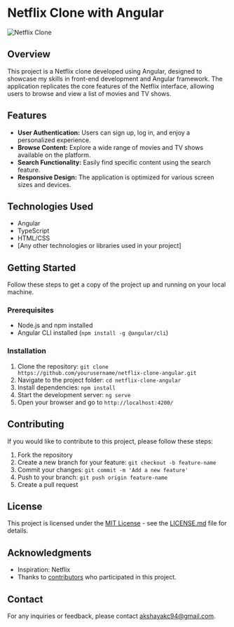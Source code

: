 # Netflix Clone with Angular

![Netflix Clone]([link_to_your_image.png](https://assets.nflxext.com/ffe/siteui/vlv3/c31c3123-3df7-4359-8b8c-475bd2d9925d/15feb590-3d73-45e9-9e4a-2eb334c83921/IN-en-20231225-popsignuptwoweeks-perspective_alpha_website_large.jpg))

## Overview

This project is a Netflix clone developed using Angular, designed to showcase my skills in front-end development and Angular framework. The application replicates the core features of the Netflix interface, allowing users to browse and view a list of movies and TV shows.

## Features

- **User Authentication:** Users can sign up, log in, and enjoy a personalized experience.
- **Browse Content:** Explore a wide range of movies and TV shows available on the platform.
- **Search Functionality:** Easily find specific content using the search feature.
- **Responsive Design:** The application is optimized for various screen sizes and devices.

## Technologies Used

- Angular
- TypeScript
- HTML/CSS
- [Any other technologies or libraries used in your project]

## Getting Started

Follow these steps to get a copy of the project up and running on your local machine.

### Prerequisites

- Node.js and npm installed
- Angular CLI installed (`npm install -g @angular/cli`)

### Installation

1. Clone the repository: `git clone https://github.com/yourusername/netflix-clone-angular.git`
2. Navigate to the project folder: `cd netflix-clone-angular`
3. Install dependencies: `npm install`
4. Start the development server: `ng serve`
5. Open your browser and go to `http://localhost:4200/`

## Contributing

If you would like to contribute to this project, please follow these steps:

1. Fork the repository
2. Create a new branch for your feature: `git checkout -b feature-name`
3. Commit your changes: `git commit -m 'Add a new feature'`
4. Push to your branch: `git push origin feature-name`
5. Create a pull request

## License

This project is licensed under the [MIT License](LICENSE.md) - see the [LICENSE.md](LICENSE.md) file for details.

## Acknowledgments

- Inspiration: Netflix
- Thanks to [contributors](CONTRIBUTORS.md) who participated in this project.

## Contact

For any inquiries or feedback, please contact akshayakc94@gmail.com.
